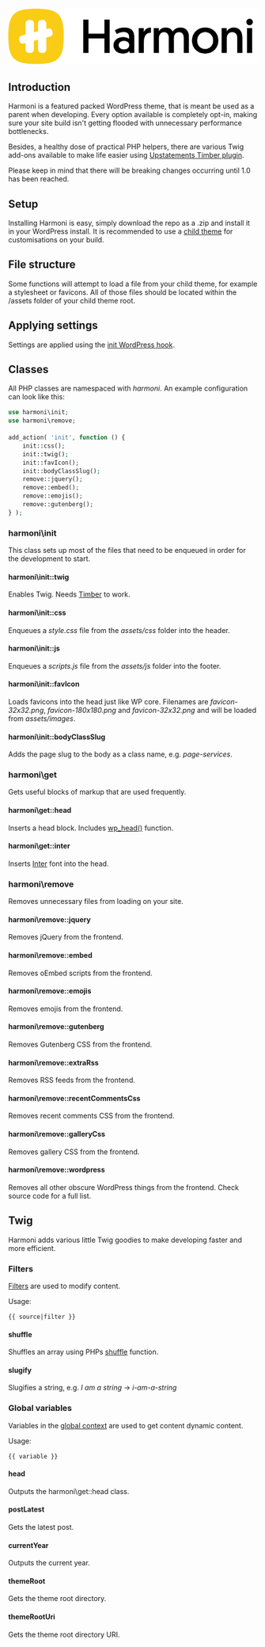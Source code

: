 ![logo](assets/images/logoGithub.svg)

## Introduction
Harmoni is a featured packed WordPress theme, that is meant be used as a parent when developing. Every option available is completely opt-in, making sure your site build isn't getting flooded with unnecessary
performance bottlenecks.

Besides, a healthy dose of practical PHP helpers, there are various Twig add-ons available to make life easier using [Upstatements Timber plugin](https://www.upstatement.com/timber/).

Please keep in mind that there will be breaking changes occurring until 1.0 has been reached.

## Setup
Installing Harmoni is easy, simply download the repo as a .zip and install it in your WordPress install. It is recommended to use a [child theme](https://developer.wordpress.org/themes/advanced-topics/child-themes/) for customisations on your build.

## File structure
Some functions will attempt to load a file from your child theme, for example a stylesheet or favicons. All of those files should be located within the /assets folder of your child theme root.

## Applying settings
Settings are applied using the [init WordPress hook](https://developer.wordpress.org/reference/hooks/init/).

## Classes
All PHP classes are namespaced with *harmoni*. An example configuration can look like this:

```php
use harmoni\init;
use harmoni\remove;

add_action( 'init', function () {
	init::css();
	init::twig();
	init::favIcon();
	init::bodyClassSlug();
	remove::jquery();
	remove::embed();
	remove::emojis();
	remove::gutenberg();
} );
```

### harmoni\init
This class sets up most of the files that need to be enqueued in order for the development to start.

#### harmoni\init::twig
Enables Twig. Needs [Timber](https://www.upstatement.com/timber/) to work.

#### harmoni\init::css
Enqueues a *style.css* file from the *assets/css* folder into the header.

#### harmoni\init::js
Enqueues a *scripts.js* file from the *assets/js* folder into the footer.

#### harmoni\init::favIcon
Loads favicons into the head just like WP core. Filenames are *favicon-32x32.png*, *favicon-180x180.png* and *favicon-32x32.png* and will be loaded from *assets/images*.

#### harmoni\init::bodyClassSlug
Adds the page slug to the body as a class name, e.g. *page-services*.

### harmoni\get
Gets useful blocks of markup that are used frequently.

#### harmoni\get::head
Inserts a head block. Includes [wp_head()](https://developer.wordpress.org/reference/functions/wp_head/) function.

#### harmoni\get::inter
Inserts [Inter](https://rsms.me/inter/) font into the head.

### harmoni\remove
Removes unnecessary files from loading on your site. 

#### harmoni\remove::jquery
Removes jQuery from the frontend.

#### harmoni\remove::embed
Removes oEmbed scripts from the frontend.

#### harmoni\remove::emojis
Removes emojis from the frontend.

#### harmoni\remove::gutenberg
Removes Gutenberg CSS from the frontend.

#### harmoni\remove::extraRss
Removes RSS feeds from the frontend.

#### harmoni\remove::recentCommentsCss
Removes recent comments CSS from the frontend.

#### harmoni\remove::galleryCss
Removes gallery CSS from the frontend.

#### harmoni\remove::wordpress
Removes all other obscure WordPress things from the frontend. Check source code for a full list.

## Twig
Harmoni adds various little Twig goodies to make developing faster and more efficient.

### Filters
[Filters](https://timber.github.io/docs/v2/guides/filters/#general-filters) are used to modify content.

Usage: 
```twig
{{ source|filter }}
```

#### shuffle
Shuffles an array using PHPs [shuffle](https://www.php.net/manual/en/function.shuffle.php) function.

#### slugify
Slugifies a string, e.g. *I am a string* -> *i-am-a-string*

### Global variables
Variables in the [global context](https://timber.github.io/docs/v2/guides/context/) are used to get content dynamic content.

Usage: 
```twig
{{ variable }}
```

#### head
Outputs the harmoni\get::head class.

#### postLatest
Gets the latest post.

#### currentYear
Outputs the current year.

#### themeRoot
Gets the theme root directory.

#### themeRootUri
Gets the theme root directory URI.